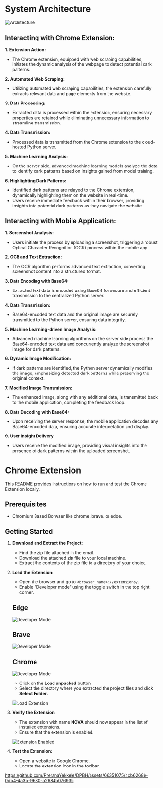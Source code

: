 # System Architecture

![Architecture](images/architecture.png)

## Interacting with Chrome Extension:

**1. Extension Action:**
   - The Chrome extension, equipped with web scraping capabilities, initiates the dynamic analysis of the webpage to detect potential dark patterns.

**2. Automated Web Scraping:**
   - Utilizing automated web scraping capabilities, the extension carefully extracts relevant data and page elements from the website.

**3. Data Processing:**
   - Extracted data is processed within the extension, ensuring necessary properties are retained while eliminating unnecessary information to streamline transmission.

**4. Data Transmission:**
   - Processed data is transmitted from the Chrome extension to the cloud-hosted Python server.

**5. Machine Learning Analysis:**
   - On the server side, advanced machine learning models analyze the data to identify dark patterns based on insights gained from model training.

**6. Highlighting Dark Patterns:**
   - Identified dark patterns are relayed to the Chrome extension, dynamically highlighting them on the website in real-time.
   - Users receive immediate feedback within their browser, providing insights into potential dark patterns as they navigate the website.

## Interacting with Mobile Application:

**1. Screenshot Analysis:**
   - Users initiate the process by uploading a screenshot, triggering a robust Optical Character Recognition (OCR) process within the mobile app.

**2. OCR and Text Extraction:**
   - The OCR algorithm performs advanced text extraction, converting screenshot content into a structured format.

**3. Data Encoding with Base64:**
   - Extracted text data is encoded using Base64 for secure and efficient transmission to the centralized Python server.

**4. Data Transmission:**
   - Base64-encoded text data and the original image are securely transmitted to the Python server, ensuring data integrity.

**5. Machine Learning-driven Image Analysis:**
   - Advanced machine learning algorithms on the server side process the Base64-encoded text data and concurrently analyze the screenshot image for dark patterns.

**6. Dynamic Image Modification:**
   - If dark patterns are identified, the Python server dynamically modifies the image, emphasizing detected dark patterns while preserving the original context.

**7. Modified Image Transmission:**
   - The enhanced image, along with any additional data, is transmitted back to the mobile application, completing the feedback loop.

**8. Data Decoding with Base64:**
   - Upon receiving the server response, the mobile application decodes any Base64-encoded data, ensuring accurate interpretation and display.

**9. User Insight Delivery:**
   - Users receive the modified image, providing visual insights into the presence of dark patterns within the uploaded screenshot.

# Chrome Extension

This README provides instructions on how to run and test the Chrome Extension locally.

## Prerequisites

- Chromium Based Borwser like chrome, brave, or edge.

## Getting Started

1. **Download and Extract the Project:**

    - Find the zip file attached in the email.
    - Download the attached zip file to your local machine.
    - Extract the contents of the zip file to a directory of your choice.

2. **Load the Extension:**

    - Open the browser and go to `<browser_name>://extensions/`.
    - Enable "Developer mode" using the toggle switch in the top right corner.

    ## Edge
    ![Developer Mode](images/edge_dev.png)

    ## Brave
    ![Developer Mode](images/brave_dev.png)
    
    ## Chrome
    ![Developer Mode](images/chrome_dev.png)


    - Click on the **Load unpacked** button.
    - Select the directory where you extracted the project files and click **Select Folder.**
  
    ![Load Extension](images/load_extension.png)

3. **Verify the Extension:**

    - The extension with name **NOVA** should now appear in the list of installed extensions.
    - Ensure that the extension is enabled.

    ![Extension Enabled](images/extension_enabled.png)

4. **Test the Extension:**

    - Open a website in Google Chrome.
    - Locate the extension icon in the toolbar.

https://github.com/PreranaYekkele/DPBH/assets/66351075/4cb62686-0db4-4a3b-9680-a2684b07693b

